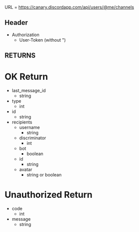URL = https://canary.discordapp.com/api/users/@me/channels

## Header
* Authorization
    * User-Token (without ")
## RETURNS

# OK Return
* last_message_id
    * string
* type
    * int
* id
    * string
* recipients
    * username
        * string
    * discriminator
        * int
    * bot
        * boolean
    * id
        * string
    * avatar
        * string or boolean

# Unauthorized Return
* code
    * int
* message
    * string